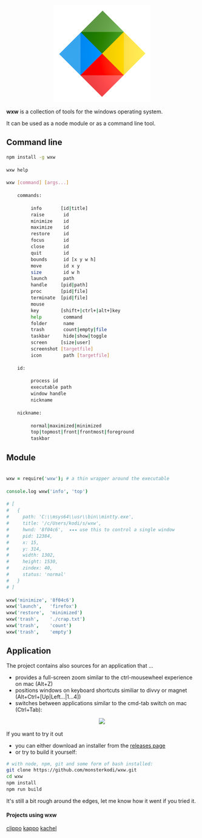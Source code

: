 
<p align="center"><img src="img/about.png" width=256 height=256></p>

**wxw** is a collection of tools for the windows operating system.

It can be used as a node module or as a command line tool.

## Command line

```sh
npm install -g wxw

wxw help

wxw [command] [args...]

    commands:

         info       [id|title]
         raise       id
         minimize    id
         maximize    id
         restore     id
         focus       id
         close       id
         quit        id
         bounds      id [x y w h]
         move        id x y
         size        id w h
         launch      path
         handle     [pid|path]
         proc       [pid|file]
         terminate  [pid|file]
         mouse
         key        [shift+|ctrl+|alt+]key
         help        command
         folder      name
         trash       count|empty|file
         taskbar     hide|show|toggle
         screen     [size|user]
         screenshot [targetfile]
         icon        path [targetfile]

    id:

         process id
         executable path
         window handle
         nickname

    nickname:

         normal|maximized|minimized
         top|topmost|front|frontmost|foreground
         taskbar
```

## Module

```coffeescript

wxw = require('wxw'); # a thin wrapper around the executable

console.log wxw('info', 'top')

# [
#   {
#     path: 'C:\\msys64\\usr\\bin\\mintty.exe',
#     title: '/c/Users/kodi/s/wxw',
#     hwnd: '8f04c6',  ◂◂◂ use this to control a single window
#     pid: 12384,
#     x: 15,
#     y: 314,
#     width: 1302,
#     height: 1530,
#     zindex: 40,
#     status: 'normal'
#   }
# ]

wxw('minimize', '8f04c6')
wxw('launch',   'firefox')
wxw('restore',  'minimized')
wxw('trash',    './crap.txt')
wxw('trash',    'count')
wxw('trash',    'empty')

```

## Application

The project contains also sources for an application that ...
- provides a full-screen zoom similar to the ctrl-mousewheel experience on mac (Alt+Z)
- positions windows on keyboard shortcuts similiar to divvy or magnet (Alt+Ctrl+[Up|Left...|1...4])
- switches between applications similar to the cmd-tab switch on mac (Ctrl+Tab):

<p align="center"><img src="img/switch.png"></p>

If you want to try it out

- you can either download an installer from the [releases page](https://github.com/monsterkodi/wxw/releases)
- or try to build it yourself:

```sh
# with node, npm, git and some form of bash installed:
git clone https://github.com/monsterkodi/wxw.git
cd wxw
npm install
npm run build
```

It's still a bit rough around the edges, let me know how it went if you tried it.

#### Projects using wxw

[clippo](https://github.com/monsterkodi/clippo)
[kappo](https://github.com/monsterkodi/kappo)
[kachel](https://github.com/monsterkodi/kachel)


